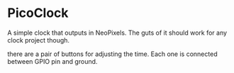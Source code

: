 # PicoClock

A simple clock that outputs in NeoPixels. The guts of it should work for any clock project though.

there are a pair of buttons for adjusting the time. Each one is connected between GPIO pin and ground.

